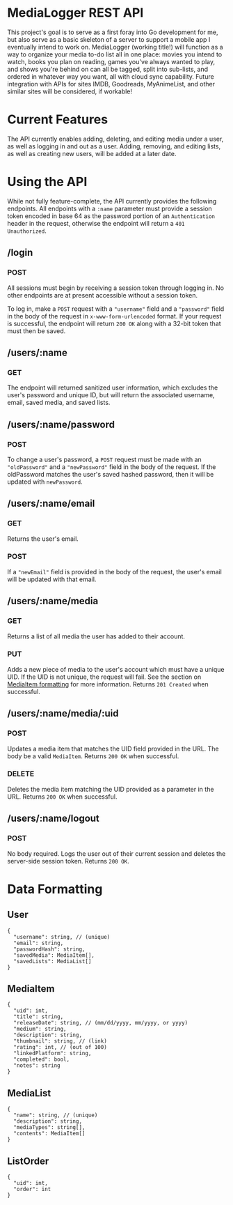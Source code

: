 # MediaLogger REST API

This project's goal is to serve as a first foray into Go development for me, but also serve as a basic skeleton of a server to support a mobile app I eventually intend to work on. MediaLogger (working title!) will function as a way to organize your media to-do list all in one place: movies you intend to watch, books you plan on reading, games you've always wanted to play, and shows you're behind on can all be tagged, split into sub-lists, and ordered in whatever way you want, all with cloud sync capability. Future integration with APIs for sites IMDB, Goodreads, MyAnimeList, and other similar sites will be considered, if workable!

# Current Features

The API currently enables adding, deleting, and editing media under a user, as well as logging in and out as a user. Adding, removing, and editing lists, as well as creating new users, will be added at a later date.

# Using the API

While not fully feature-complete, the API currently provides the following endpoints. All endpoints with a `:name` parameter must provide a session token encoded in base 64 as the password portion of an `Authentication` header in the request, otherwise the endpoint will return a `401 Unauthorized`.

## /login

### POST

All sessions must begin by receiving a session token through logging in. No other endpoints are at present accessible without a session token.

To log in, make a `POST` request with a `"username"` field and a `"password"` field in the body of the request in `x-www-form-urlencoded` format. If your request is successful, the endpoint will return `200 OK` along with a 32-bit token that must then be saved.

## /users/:name

### GET

The endpoint will returned sanitized user information, which excludes the user's password and unique ID, but will return the associated username, email, saved media, and saved lists.

## /users/:name/password

### POST

To change a user's password, a `POST` request must be made with an `"oldPassword"` and a `"newPassword"` field in the body of the request. If the oldPassword matches the user's saved hashed password, then it will be updated with `newPassword`.

## /users/:name/email

### GET

Returns the user's email.

### POST

If a `"newEmail"` field is provided in the body of the request, the user's email will be updated with that email.

## /users/:name/media

### GET

Returns a list of all media the user has added to their account.

### PUT

Adds a new piece of media to the user's account which must have a unique UID. If the UID is not unique, the request will fail. See the section on [MediaItem formatting]() for more information. Returns `201 Created` when successful.

## /users/:name/media/:uid

### POST

Updates a media item that matches the UID field provided in the URL. The body be a valid `MediaItem`. Returns `200 OK` when successful.

### DELETE

Deletes the media item matching the UID provided as a parameter in the URL. Returns `200 OK` when successful.

## /users/:name/logout

### POST

No body required. Logs the user out of their current session and deletes the server-side session token. Returns `200 OK`.

# Data Formatting

## User

```
{
  "username": string, // (unique)
  "email": string,
  "passwordHash": string,
  "savedMedia": MediaItem[],
  "savedLists": MediaList[]
}
```

## MediaItem

```
{
  "uid": int,
  "title": string,
  "releaseDate": string, // (mm/dd/yyyy, mm/yyyy, or yyyy)
  "medium": string,
  "description": string,
  "thumbnail": string, // (link)
  "rating": int, // (out of 100)
  "linkedPlatform": string,
  "completed": bool,
  "notes": string
}
```

## MediaList

```
{
  "name": string, // (unique)
  "description": string,
  "mediaTypes": string[],
  "contents": MediaItem[]
}
```

## ListOrder

```
{
  "uid": int,
  "order": int
}
```

